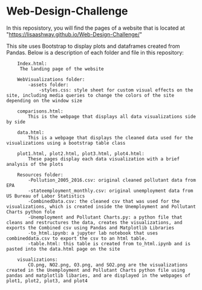 # Web-Design-Challenge


In this reposistory, you will find the pages of a website that is located at "https://lisaashway.github.io/Web-Design-Challenge/"

This site uses Bootstrap to display plots and dataframes created from Pandas. Below is a description of each folder and file in this repository:

        Index.html:
         The landing page of the website
    
        WebVisualizations folder:
            -assets folder:
                -styles.css: style sheet for custom visual effects on the site, including media queries to change the colors of the site depending on the window size
        
        comparisons.html:
            This is the webpage that displays all data visualizations side by side
            
        data.html:
            This is a webpage that displays the cleaned data used for the visualizations using a bootstrap table class
            
        plot1.html, plot2.html, plot3.html, plot4.html:
            These pages display each data visualization with a brief analysis of the plots

        Resources folder:
            -Pollution_2005_2016.csv: original cleaned pollutant data from EPA
            -stateemployment_monthly.csv: original unemployment data from US Bureau of Labor Statistics
            -CombinedData.csv: the cleaned csv that was used for the visualizations, which is created inside the Unemployment and Pollutant Charts python fole
            -Unemployment and Pollutant Charts.py: a python file that cleans and restructures the data, creates the visualizations, and exports the Combined csv using Pandas and Matplotlib Libraries
            -to_html.ipynb: a jupyter lab notebook that uses combineddata.csv to export the csv to an html table.
            -table.html: this table is created from to_html.ipynb and is pasted into the data.html page on the site
            
        visualizations:
            CO.png, NO2.png, O3.png, and SO2.png are the visualizations created in the Unemployment and Pollutant Charts python file using pandas and matplotlib libaries, and are displayed in the webpages of plot1, plot2, plot3, and plot4
        
